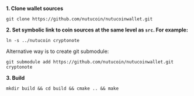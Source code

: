 **1. Clone wallet sources**

```
git clone https://github.com/nutucoin/nutucoinwallet.git
```

**2. Set symbolic link to coin sources at the same level as `src`. For example:**

```
ln -s ../nutucoin cryptonote
```

Alternative way is to create git submodule:

```
git submodule add https://github.com/nutucoin/nutucoinwallet.git cryptonote
```

**3. Build**

```
mkdir build && cd build && cmake .. && make
```

